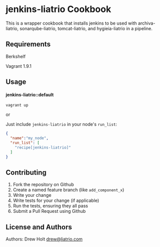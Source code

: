 jenkins-liatrio Cookbook
========================
This is a wrapper cookbook that installs jenkins to be used with archiva-liatrio, sonarqube-liatrio, tomcat-liatrio, and hygieia-liatrio in a pipeline.

Requirements
------------
Berkshelf

Vagrant 1.9.1

Usage
-----
#### jenkins-liatrio::default

`vagrant up`

or 

Just include `jenkins-liatrio` in your node's `run_list`:

```json
{
  "name":"my_node",
  "run_list": [
    "recipe[jenkins-liatrio]"
  ]
}
```

Contributing
------------
1. Fork the repository on Github
2. Create a named feature branch (like `add_component_x`)
3. Write your change
4. Write tests for your change (if applicable)
5. Run the tests, ensuring they all pass
6. Submit a Pull Request using Github

License and Authors
-------------------
Authors: Drew Holt <drew@liatrio.com>
